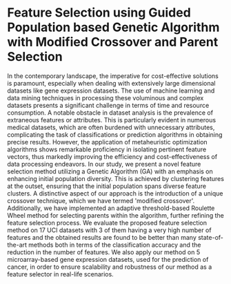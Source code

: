 # Feature Selection using Guided Population based Genetic Algorithm with Modified Crossover and Parent Selection
In the contemporary landscape, the imperative for cost-effective solutions is paramount, especially when dealing with extensively large dimensional datasets like gene expression datasets. The use of machine learning and data mining techniques in processing these voluminous and complex datasets presents a significant challenge in terms of time and resource consumption. A notable obstacle in dataset analysis is the prevalence of extraneous features or attributes. This is particularly evident in numerous medical datasets, which are often burdened with unnecessary attributes, complicating the task of classifications or prediction algorithms in obtaining precise results. However, the application of metaheuristic optimization algorithms shows remarkable proficiency in isolating pertinent feature vectors, thus markedly improving the efficiency and cost-effectiveness of data processing endeavors. In our study, we present a novel feature selection method utilizing a Genetic Algorithm (GA) with an emphasis on enhancing initial population diversity. This is achieved by clustering features at the outset, ensuring that the initial population spans diverse feature clusters. A distinctive aspect of our approach is the introduction of a unique crossover technique, which we have termed 'modified crossover'. Additionally, we have implemented an adaptive threshold-based Roulette Wheel method for selecting parents within the algorithm, further refining the feature selection process. We evaluate the proposed feature selection method on 17 UCI datasets with 3 of them having a very high number of features and the obtained results are found to be better than many state-of-the-art methods both in terms of the classification accuracy and the reduction in the number of features. We also apply our method on 5 microarray-based gene expression datasets, used for the prediction of cancer, in order to ensure scalability and robustness of our method as a feature selector in real-life scenarios. 
